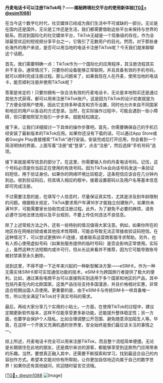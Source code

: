 **丹麦电话卡可以注册TikTok吗？——揭秘跨境社交平台的使用新体验[[TG💪+ @esim1088](https://t.me/s/esim1088)]**

在当今这个数字化时代，社交媒体已经成为我们生活中不可或缺的一部分。无论是在国内还是国外，无论是工作还是生活，我们都需要借助这些平台来保持与世界的联系。而说到国际化的社交媒体平台，TikTok无疑是一个现象级的存在。作为全球最受欢迎的短视频分享平台之一，它吸引了无数用户的目光。然而，对于那些身处海外的用户来说，是否可以用当地的电话卡注册TikTok呢？今天我们就来聊聊这个话题。

首先，我们需要明确一点：TikTok作为一个国际化的应用程序，其注册流程其实并不复杂。通常情况下，只要你的设备能够正常联网，并且具备有效的手机号码，就可以顺利完成注册过程。那么问题来了，如果我现在人在丹麦，使用当地的电话卡，能否顺利注册并使用TikTok呢？

答案是肯定的！只要你拥有一张合法有效的丹麦电话卡，无论是本地购买还是通过其他方式获得，都可以用来注册TikTok账户。这是因为TikTok的设计初衷就是为了方便全球用户使用，因此它支持多种语言和货币设置，同时也允许来自不同国家和地区的用户以各自的方式登录。当然，在实际操作过程中，可能会遇到一些小障碍，但只要按照官方指引一步步来，就能轻松搞定。

接下来，让我们详细探讨一下具体的操作步骤吧。首先，你需要确保自己的手机已经安装了最新版本的TikTok应用。如果你还没有下载的话，可以通过App Store或者Google Play直接搜索“TikTok”进行安装。安装完成后打开应用，你会看到一个简洁明快的界面，上面写着“注册”或“登录”。点击“注册”，然后选择“手机号码”选项。

接下来就是填写信息的部分了。在这里，你需要输入你的丹麦电话号码。记住，这个号码必须是你当前正在使用的有效号码，因为TikTok会向该号码发送一条验证码短信，用于验证身份。如果你的网络环境比较稳定，这条短信应该会在几分钟内到达。收到验证码后，将其填入相应的框中，接着设置密码以及用户名等基本信息即可完成注册。

不过需要注意的是，在填写个人信息时，尽量保证真实性，尤其是涉及到年龄限制的问题。根据相关规定，TikTok要求用户年满16岁才能独立创建账户。如果你未满16岁，可能需要家长协助完成注册过程。此外，为了避免不必要的麻烦，请务必遵守当地法律法规以及平台规则，不要上传任何违法不良信息。

除了上述常规方法之外，还有一些特别的情况值得大家注意。例如，如果你所在的地区存在网络封锁或者其他技术性障碍，可能会导致无法正常接收验证码短信。在这种情况下，可以尝试更换Wi-Fi连接，或者联系运营商客服寻求帮助。另外，也有人担心使用虚拟号码（如某些服务提供的临时号码）是否会影响正常使用。实际上，虽然这种方法短期内或许可行，但从长远来看并不推荐，因为它可能导致账号被封禁甚至永久删除。

说到这里，不得不提一下近年来兴起的一种新型解决方案——eSIM卡。作为一种无需实体SIM卡即可实现通信功能的技术，eSIM卡为跨国旅行者提供了极大的便利。比如，通过某些电商平台可以直接购买到适用于多个国家和地区的产品，其中包括丹麦在内的北欧国家。这类产品往往支持多国漫游，并且价格相对实惠，非常适合短期出国人员使用。更重要的是，由于eSIM卡与传统SIM卡一样具备唯一性，所以完全满足TikTok对于真实号码的需求。

最后，再给大家分享几个实用的小贴士。一方面，在使用TikTok的过程中，建议定期更新软件版本，这样不仅能享受更多新功能，还能提升整体稳定性；另一方面，也要学会保护个人隐私，比如合理调整公开范围、避免随意添加陌生人等。毕竟，在这样一个开放又充满机遇的世界里，安全始终是我们最应该关注的事情之一。

综上所述，丹麦电话卡完全可以用来注册TikTok，而且整个流程简单便捷。无论是长期居住在此地的朋友，还是偶尔来访的游客，都能够享受到这款热门应用带来的乐趣。当然，要想真正融入其中，还需要不断探索和学习，找到最适合自己的内容创作方式。希望本文能对你有所帮助，让你更加自信地迈向属于自己的数字世界！如果你还有其他疑问，欢迎随时留言交流哦。

[[TG💪+ @esim1088](https://t.me/s/esim1088) ![Image](https://i.postimg.cc/4NQfJmqS/Snipaste-2025-05-13-00-14-12.png)]